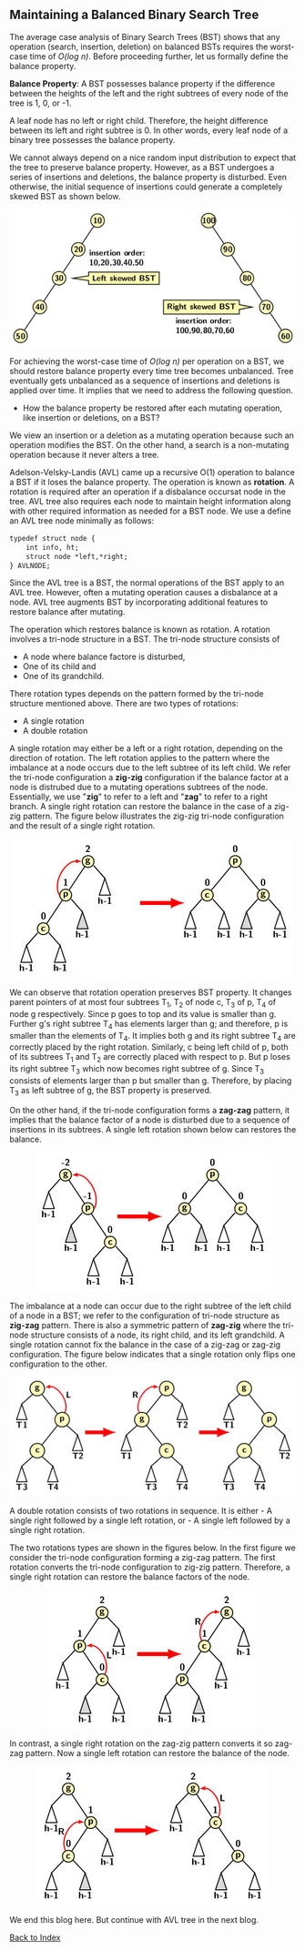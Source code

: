 ## Maintaining a Balanced Binary Search Tree

The average case analysis of Binary Search Trees (BST) shows that any operation (search, insertion, deletion)  on balanced BSTs requires the worst-case time of 
<i>O(log n)</i>. Before proceeding further, let us formally define the balance property. 

<strong>Balance Property</strong>: A BST possesses balance property if the difference between the heights of the left and the right subtrees of every node of the tree is 1, 0, or -1. 

A leaf node has no left or right child. Therefore, the height difference between its left and right subtree is 0. In other words, every leaf node
of a binary tree possesses the balance property.

We cannot always depend on a nice random input distribution to expect that the tree to preserve balance property. However, as a BST undergoes a series of 
insertions and deletions, the balance property is disturbed. Even otherwise, the initial sequence of insertions could generate a completely skewed BST as
shown below.
<p align="center">
    <img src="../images/skewedBST.jpg">
    </p>
For achieving the worst-case time of <i>O(log n)</i> per operation on a BST, we should restore balance property every time tree becomes unbalanced. Tree 
eventually gets unbalanced as a sequence of insertions and deletions is applied over time. It implies that we need to address the following 
question. 

- How the balance property be restored after each mutating operation, like insertion or deletions, on a BST? 

We view an insertion or a deletion as a mutating operation because such an operation modifies the BST. On the other hand, a search is a non-mutating operation 
because it never alters a tree. 

Adelson-Velsky-Landis (AVL) came up a recursive O(1) operation to balance a BST if it loses the balance property. The operation is known as <b>rotation</b>. 
A rotation is required after an operation if a disbalance occursat node in the tree. AVL tree also requires each node to maintain height information along with
other required information as needed for a BST node. We use a define an AVL tree node minimally as follows:
```
typedef struct node {
    int info, ht;
    struct node *left,*right;
} AVLNODE;
```

Since the AVL tree is a BST, the normal operations of the BST apply to an AVL tree. However, often a mutating operation causes a disbalance at a node. 
AVL tree augments BST by incorporating additional features to restore balance after mutating. 

The operation which restores balance is known as rotation. A rotation involves a tri-node structure in a BST. The tri-node structure consists of 
- A node where balance factore is disturbed,
- One of its child and
- One of its grandchild.

There rotation types depends on the pattern formed by the tri-node structure mentioned above. There are two types of rotations:
- A single rotation
- A double rotation

A single rotation may either be a left or a right rotation, depending on the direction of rotation. The left rotation applies to the pattern where the 
imbalance at a node occurs due to the left subtree of its left child. We refer the tri-node configuration  a <b>zig-zig</b> configuration if the balance factor
at a node is distrubed due to a mutating operations subtrees of the node. Essentially, we use "<b>zig</b>" to refer to a left and "<b>zag</b>" to refer to
a right branch.  A single right rotation can restore the balance in the case of a zig-zig pattern. The figure
below illustrates the zig-zig tri-node configuration and the result of a single right rotation.
<p align="center">
<img src="../images/avlSingleRight.jpg">
</p>
We can observe that rotation operation preserves BST property. It changes parent pointers of at most
four subtrees T<sub>1</sub>, T<sub>2</sub> of node c, T<sub>3</sub> of p, T<sub>4</sub> of node g respectively. Since p goes to top and its value is smaller
than g. Further g's right subtree T<sub>4</sub> has elements larger than g; and therefore, p is smaller than the elements of T<sub>4</sub>. It implies  both
g and its right subtree T<sub>4</sub> are correctly placed by the right rotation. Similarly, c being left child of p, both of its subtrees T<sub>1</sub> and 
T<sub>2</sub> are correctly placed with respect to p. But p loses its right subtree T<sub>3</sub> which now becomes right subtree of g. Since T<sub>3</sub> 
consists of elements larger than p but smaller than g. Therefore, by placing T<sub>3</sub> as left subtree of g, the BST property is preserved.  

On the other hand, if the tri-node configuration forms a <b>zag-zag</b> pattern, it implies that the balance factor of a node is disturbed due to a sequence of 
insertions in its subtrees. A single left rotation shown below can restores the balance. 
<p align="center">
<img src="../images/avlSingleLeft.jpg">
</p>
The imbalance at a node can occur due to the right subtree of the left child of a node in a BST; we refer to the configuration of tri-node structure as 
<b>zig-zag</b> pattern. 
There is also a symmetric pattern of <b>zag-zig</b> where the tri-node structure consists of a node, its right child, and its left grandchild. A single 
rotation cannot fix the balance in the case of a zig-zag or zag-zig configuration. The figure below indicates that a single rotation only flips one configuration 
to the other.

<p align="center">
    <img src="../images/needForDR.jpg">
</p>
A double rotation consists of two rotations in sequence. It is either 
- A single right followed by a single left rotation, or
- A single left followed by a single right rotation.

The two rotations types are shown in the figures below. In the first figure we consider the tri-node configuration forming a zig-zag pattern. The first rotation
converts the tri-node configuration to zig-zig pattern. Therefore, a single right rotation can restore the balance factors of the node. 
<p align="center">
<img src="../images/avlDoubleLR.jpg">
</p>
In contrast, a single right rotation on the zag-zig pattern converts it so zag-zag pattern. Now a single left rotation can restore the balance of the node. 
<p align="center">
<img src="../images/avlDoubleRL.jpg">
</p>

We end this blog here. But continue with AVL tree in the next blog.

[Back to Index](../index.md)


